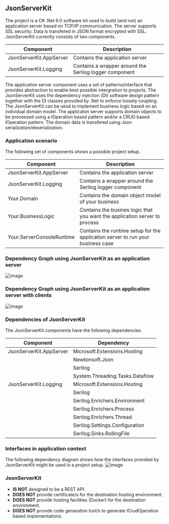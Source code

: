 ## JsonServerKit
The project is a C# .Net 6.0 software kit used to build (and run) an application server based on TCP/IP communication. 
The server supports SSL security. Data is transfered in JSON format encrypted with SSL. JsonServerKit currently consists of two components.

| Component | Description |
| ------------- | ------------- |
| JsonServerKit.AppServer | Contains the application server |
| JsonServerKit.Logging | Contains a wrapper around the Serilog logger component |

The application server component uses a set of patterns/interface that provides abstraction to enable best possible intergration to projects.
The JsonServerKit uses the dependency injection (DI) software design pattern together with the DI classes provided by .Net to enforce loosely coupling.
The JsonServerKit can be uesd to implement business logic based on an individual domain model.
The applicaton server supports domain objects to be processed using a IOperation based pattern and/or a CRUD based IOperation pattern.
The domain data is transfered using Json serialization/deserialization.     

### Application scenario
The following set of components shows a possible project setup. 

| Component | Description |
| ------------- | ------------- |
| JsonServerKit.AppServer | Contains the application server |
| JsonServerKit.Logging | Contains a wrapper around the Serilog logger component |
| Your.Domain | Contains the domain object model of your business |
| Your.BusinessLogic | Contains the busines logic that you want the application server to process |
| Your.ServerConsoleRuntime | Contains the runtime setup for the application server to run your business case |

### Dependency Graph using JsonServerKit as an application server
![image](https://user-images.githubusercontent.com/118096766/201517279-a9dd813c-803c-4bd1-a1c5-1c831e15a5af.png)

### Dependency Graph using JsonServerKit as an application server with clients
![image](https://user-images.githubusercontent.com/118096766/201517285-6f903ac9-481c-481c-a2e2-95e05a9226d4.png)

### Dependencies of JsonServerKit
The JsonServerKit components have the following dependencies.

| Component | Dependency |
| ------------- | ------------- |
| JsonServerKit.AppServer | Microsoft.Extensions.Hosting |
|  | Newtonsoft.Json |
|  | Serilog |
|  | System.Threading.Tasks.Dataflow |
| JsonServerKit.Logging | Microsoft.Extensions.Hosting |
|  | Serilog |
|  | Serilog.Enrichers.Environment |
|  | Serilog.Enrichers.Process |
|  | Serilog.Enrichers.Thread |
|  | Serilog.Settings.Configuration |
|  | Serilog.Sinks.RollingFile |

### Interfaces in application context
The following dependency diagram shows how the interfaces provided by JsonServerKit might be used in a project setup.
![image](https://user-images.githubusercontent.com/118096766/201525855-e819c239-024e-4b14-ba6c-c8b10c35e1f1.png)

### JsonServerKit 
- **IS NOT** designed to be a REST API.
- **DOES NOT** provide certificate/s for the destination hosting environment.
- **DOES NOT** provide hosting facilities (Docker) for the destination environment.
- **DOES NOT** provide code genaration tool/s to generate ICrudOperation based implementations.
